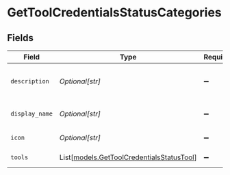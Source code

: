 # GetToolCredentialsStatusCategories


## Fields

| Field                                                                                  | Type                                                                                   | Required                                                                               | Description                                                                            | Example                                                                                |
| -------------------------------------------------------------------------------------- | -------------------------------------------------------------------------------------- | -------------------------------------------------------------------------------------- | -------------------------------------------------------------------------------------- | -------------------------------------------------------------------------------------- |
| `description`                                                                          | *Optional[str]*                                                                        | :heavy_minus_sign:                                                                     | Category description                                                                   | Search the web for real-time information                                               |
| `display_name`                                                                         | *Optional[str]*                                                                        | :heavy_minus_sign:                                                                     | Category display name                                                                  | Web Search                                                                             |
| `icon`                                                                                 | *Optional[str]*                                                                        | :heavy_minus_sign:                                                                     | Category icon                                                                          | 🔍                                                                                     |
| `tools`                                                                                | List[[models.GetToolCredentialsStatusTool](../models/gettoolcredentialsstatustool.md)] | :heavy_minus_sign:                                                                     | Tools in this category                                                                 |                                                                                        |